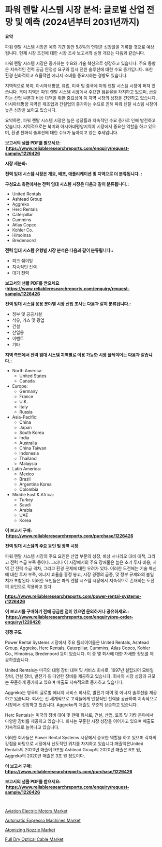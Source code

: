 <p><h1>파워 렌탈 시스템 시장 분석: 글로벌 산업 전망 및 예측 (2024년부터 2031년까지)</h1></p><p><strong>요약</strong></p>
<p><p>파워 렌탈 시스템 시장은 예측 기간 동안 5.8%의 연평균 성장률을 기록할 것으로 예상됩니다. 현재 시장 조건에 대한 시장 조사 보고서의 실행 개요는 다음과 같습니다.</p><p>파워 렌탈 시스템 시장은 증가하는 수요와 기술 혁신으로 성장하고 있습니다. 주요 동향은 지속적인 전력 공급 안정성 요구와 임시 전원 솔루션에 대한 수요 증가입니다. 또한 환경 친화적이고 효율적인 에너지 소비를 중요시하는 경향도 있습니다.</p><p>지역적으로 북미, 아시아태평양, 유럽, 미국 및 중국에 파워 렌탈 시스템 시장이 퍼져 있습니다. 북미 지역은 파워 렌탈 시스템 시장에서 주요한 점유율을 차지하고 있으며, 급증하는 산업 부문과 비상 대책을 위한 중요성이 이 지역 시장의 성장을 견인하고 있습니다. 아시아태평양 지역은 제조업과 건설업의 증가하는 수요로 인해 파워 렌탈 시스템 시장이 높은 성장을 보이고 있습니다.</p><p>요약하면, 파워 렌탈 시스템 시장은 높은 성장률과 지속적인 수요 증가로 인해 발전하고 있습니다. 지역적으로는 북미와 아시아태평양지역이 시장에서 중요한 역할을 하고 있으며, 환경 친화적 솔루션에 대한 수요가 높아지고 있는 추세입니다.</p></p>
<p><strong>보고서의 샘플 PDF를 받으세요: &nbsp;<a href="https://www.reliableresearchreports.com/enquiry/request-sample/1226426">https://www.reliableresearchreports.com/enquiry/request-sample/1226426</a></strong></p>
<p><strong>시장 세분화:</strong></p>
<p><strong> 전력 임대 시스템 시장은 개요, 배포, 애플리케이션 및 지역으로 더 분류됩니다. :</strong></p>
<p><strong>구성요소 측면에서는 전력 임대 시스템 시장은 다음과 같이 분류됩니다.:</strong></p>
<p><ul><li>United Rentals</li><li>Ashtead Group</li><li>Aggreko</li><li>Herc Rentals</li><li>Caterpillar</li><li>Cummins</li><li>Atlas Copco</li><li>Kohler Co.</li><li>Himoinsa</li><li>Bredenoord</li></ul></p>
<p><strong> 전력 임대 시스템 유형별 시장 분석은 다음과 같이 분류됩니다.:</strong></p>
<p><ul><li>피크 쉐이빙</li><li>지속적인 전력</li><li>대기 전력</li></ul></p>
<p><strong>보고서의 샘플 PDF를 받으세요 :<a href="https://www.reliableresearchreports.com/enquiry/request-sample/1226426">https://www.reliableresearchreports.com/enquiry/request-sample/1226426</a></strong></p>
<p><strong> 전력 임대 시스템 응용 분야별 시장 산업 조사는 다음과 같이 분류됩니다.:</strong></p>
<p><ul><li>정부 및 공공시설</li><li>석유, 가스 및 광업</li><li>건설</li><li>산업용</li><li>이벤트</li><li>기타</li></ul></p>
<p><strong>지역 측면에서 전력 임대 시스템 지역별로 이용 가능한 시장 플레이어는 다음과 같습니다.:</strong></p>
<p><ul>
    <li>
        North America:
        <ul>
            <li>United States</li>
            <li>Canada</li>
        </ul>
    </li>
    <li>
        Europe:
        <ul>
            <li>Germany</li>
            <li>France</li>
            <li>U.K.</li>
            <li>Italy</li>
            <li>Russia</li>
        </ul>
    </li>
    <li>
        Asia-Pacific:
        <ul>
            <li>China</li>
            <li>Japan</li>
            <li>South Korea</li>
            <li>India</li>
            <li>Australia</li>
            <li>China Taiwan</li>
            <li>Indonesia</li>
            <li>Thailand</li>
            <li>Malaysia</li>
        </ul>
    </li>
    <li>
        Latin America:
        <ul>
            <li>Mexico</li>
            <li>Brazil</li>
            <li>Argentina Korea</li>
            <li>Colombia</li>
        </ul>
    </li>
    <li>
        Middle East & Africa:
        <ul>
            <li>Turkey</li>
            <li>Saudi</li>
            <li>Arabia</li>
            <li>UAE</li>
            <li>Korea</li>
        </ul>
    </li>
    </ul></p>
<p><strong>이 보고서 구매: &nbsp;<a href="https://www.reliableresearchreports.com/purchase/1226426">https://www.reliableresearchreports.com/purchase/1226426</a></strong></p>
<p><strong>전력 임대 시스템의 주요 동인 및 장벽 시장</strong></p>
<p><p>파워 렌탈 시스템 시장의 주요 요인은 산업 부문의 성장, 비상 시나리오 대비 대책, 그리고 전력 수급 부족 등이다. 그러나 이 시장에서의 주요 장애물은 높은 초기 투자 비용, 지역 간 전력 수급 격차, 그리고 환경 문제에 대한 우려가 있다. 이러한 도전에는 기술 혁신에 대한 투자 부족, 에너지 효율을 흥정 봉고, 시장 경쟁의 급증, 및 정부 규제와의 불일치가 포함된다. 이러한 요인들은 파워 렌탈 시스템 시장에서 지속적으로 존재하는 도전의 요인으로 작용하고 있다.</p></p>
<p><strong><a href="https://www.reliableresearchreports.com/power-rental-systems-r1226426">https://www.reliableresearchreports.com/power-rental-systems-r1226426</a></strong></p>
<p><strong>이 보고서를 구매하기 전에 궁금한 점이 있으면 문의하거나 공유하세요.: &nbsp;<a href="https://www.reliableresearchreports.com/enquiry/pre-order-enquiry/1226426">https://www.reliableresearchreports.com/enquiry/pre-order-enquiry/1226426</a></strong></p>
<p><strong>경쟁 구도</strong></p>
<p><p>Power Rental Systems 시장에서 주요 플레이어들은 United Rentals, Ashtead Group, Aggreko, Herc Rentals, Caterpillar, Cummins, Atlas Copco, Kohler Co., Himoinsa, Bredenoord 등이 있습니다. 이 중 몇 회사에 대한 자세한 정보를 제공하겠습니다.</p><p>United Rentals는 미국의 대형 장비 대여 및 서비스 회사로, 1997년 설립되어 모바일 장비, 건설 장비, 발전기 등 다양한 장비를 제공하고 있습니다. 회사의 시장 성장과 규모는 꾸준하게 증가하고 있으며 매출도 지속적으로 증가하고 있습니다.</p><p>Aggreko는 영국의 글로벌 에너지 서비스 회사로, 발전기 대여 및 에너지 솔루션을 제공하고 있습니다. 회사는 전 세계적으로 고객들에게 안정적인 전력을 공급하며 지속적으로 시장에서 성장하고 있습니다. Aggreko의 매출도 꾸준히 상승하고 있습니다.</p><p>Herc Rentals는 미국의 장비 대여 및 판매 회사로, 건설, 산업, 토목 및 기타 분야에서 다양한 장비를 제공하고 있습니다. 회사는 꾸준한 시장 성장을 이어가고 있으며 매출도 지속적으로 늘어나고 있습니다.</p><p>이러한 회사들은 Power Rental Systems 시장에서 중요한 역할을 하고 있으며 각자의 강점을 바탕으로 시장에서 선도적인 위치를 차지하고 있습니다.매출액은United Rentals의 2020년 매출이 9조원 Ashtead Group의 2020년 매출은 6조 원, Aggreko의 2020년 매출은 3조 원 정도이다.</p></p>
<p><strong>이 보고서 구매: &nbsp; <a href="https://www.reliableresearchreports.com/purchase/1226426">https://www.reliableresearchreports.com/purchase/1226426</a></strong></p>
<p><strong>보고서의 샘플 PDF를 받으세요: &nbsp;<a href="https://www.reliableresearchreports.com/enquiry/request-sample/1226426">https://www.reliableresearchreports.com/enquiry/request-sample/1226426</a></strong><strong></strong></p>
<p>&nbsp;</p>
<p><p><a href="https://view.publitas.com/reportprime-1/aviation-electric-motors-market-furnishes-information-on-market-share-market-trends-and-market-growth/">Aviation Electric Motors Market</a></p><p><a href="https://github.com/myacatherineblakecaczo9vcsw/Market-Research-Report-List-2/blob/main/automatic-expresso-machines-market.md">Automatic Expresso Machines Market</a></p><p><a href="https://github.com/okotobwrhuteie/Market-Research-Report-List-2/blob/main/atomizing-nozzle-market.md">Atomizing Nozzle Market</a></p><p><a href="https://pretty-mail-caf.notion.site/Full-Dry-Optical-Cable-Market-Furnishes-Information-on-Market-Share-Market-Trends-and-Market-Growt-68e09c5eb4f348a4b77c2c831b5e37df">Full Dry Optical Cable Market</a></p></p>
